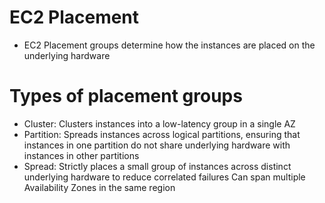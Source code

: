 
# EC2 Placement
- EC2 Placement groups determine how the instances are placed on the underlying hardware
# Types of placement groups
- Cluster: Clusters instances into a low-latency group in a single AZ
- Partition: Spreads instances across logical partitions, ensuring that instances in one partition do not share 
  underlying hardware with instances in other partitions
- Spread: Strictly places a small group of instances across distinct underlying hardware to reduce correlated failures
  Can span multiple Availability Zones in the same region